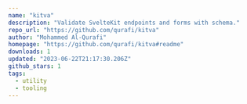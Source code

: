 ```yaml
---
name: "kitva"
description: "Validate SvelteKit endpoints and forms with schema."
repo_url: "https://github.com/qurafi/kitva"
author: "Mohammed Al-Qurafi"
homepage: "https://github.com/qurafi/kitva#readme"
downloads: 1
updated: "2023-06-22T21:17:30.206Z"
github_stars: 1
tags: 
  - utility
  - tooling
---
```

